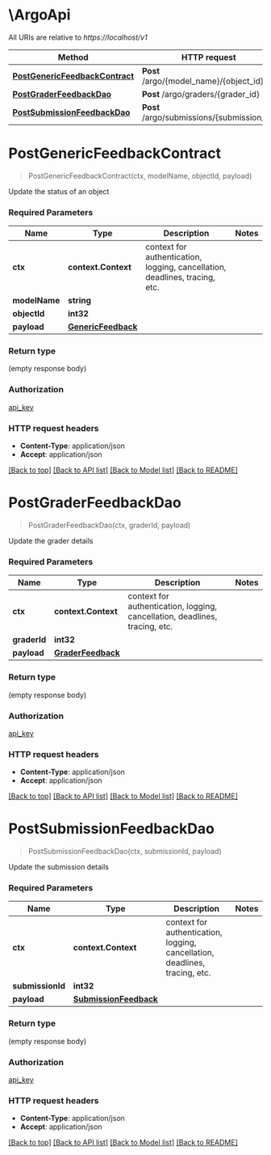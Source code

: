 # \ArgoApi

All URIs are relative to *https://localhost/v1*

Method | HTTP request | Description
------------- | ------------- | -------------
[**PostGenericFeedbackContract**](ArgoApi.md#PostGenericFeedbackContract) | **Post** /argo/{model_name}/{object_id} | 
[**PostGraderFeedbackDao**](ArgoApi.md#PostGraderFeedbackDao) | **Post** /argo/graders/{grader_id} | 
[**PostSubmissionFeedbackDao**](ArgoApi.md#PostSubmissionFeedbackDao) | **Post** /argo/submissions/{submission_id} | 


# **PostGenericFeedbackContract**
> PostGenericFeedbackContract(ctx, modelName, objectId, payload)


Update the status of an object

### Required Parameters

Name | Type | Description  | Notes
------------- | ------------- | ------------- | -------------
 **ctx** | **context.Context** | context for authentication, logging, cancellation, deadlines, tracing, etc.
  **modelName** | **string**|  | 
  **objectId** | **int32**|  | 
  **payload** | [**GenericFeedback**](GenericFeedback.md)|  | 

### Return type

 (empty response body)

### Authorization

[api_key](../README.md#api_key)

### HTTP request headers

 - **Content-Type**: application/json
 - **Accept**: application/json

[[Back to top]](#) [[Back to API list]](../README.md#documentation-for-api-endpoints) [[Back to Model list]](../README.md#documentation-for-models) [[Back to README]](../README.md)

# **PostGraderFeedbackDao**
> PostGraderFeedbackDao(ctx, graderId, payload)


Update the grader details

### Required Parameters

Name | Type | Description  | Notes
------------- | ------------- | ------------- | -------------
 **ctx** | **context.Context** | context for authentication, logging, cancellation, deadlines, tracing, etc.
  **graderId** | **int32**|  | 
  **payload** | [**GraderFeedback**](GraderFeedback.md)|  | 

### Return type

 (empty response body)

### Authorization

[api_key](../README.md#api_key)

### HTTP request headers

 - **Content-Type**: application/json
 - **Accept**: application/json

[[Back to top]](#) [[Back to API list]](../README.md#documentation-for-api-endpoints) [[Back to Model list]](../README.md#documentation-for-models) [[Back to README]](../README.md)

# **PostSubmissionFeedbackDao**
> PostSubmissionFeedbackDao(ctx, submissionId, payload)


Update the submission details

### Required Parameters

Name | Type | Description  | Notes
------------- | ------------- | ------------- | -------------
 **ctx** | **context.Context** | context for authentication, logging, cancellation, deadlines, tracing, etc.
  **submissionId** | **int32**|  | 
  **payload** | [**SubmissionFeedback**](SubmissionFeedback.md)|  | 

### Return type

 (empty response body)

### Authorization

[api_key](../README.md#api_key)

### HTTP request headers

 - **Content-Type**: application/json
 - **Accept**: application/json

[[Back to top]](#) [[Back to API list]](../README.md#documentation-for-api-endpoints) [[Back to Model list]](../README.md#documentation-for-models) [[Back to README]](../README.md)


